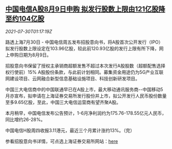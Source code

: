 <!--1627608663000-->
[中国电信A股8月9日申购 拟发行股数上限由121亿股降至约104亿股](https://cn.reuters.com/article/china-telecom-ashare-ipo-0730-idCNKBS2F003W)
------

<div><i>2021-07-30T01:17:19Z</i></div><p>路透上海7月30日 - 中国电信周五发布招股意向书，将A股首次公开发行（IPO）拟发行股数上限设定在103.96亿股，较此前120.93亿股的发行上限有所下降，网上申购日期为8月9日。</p><p>招股意向书保留了授权主承销商超额发售不超过本次发行A股股数（超额配售选择权行使前）15% A股股份条款，与此前计划相同。募集资金用途仍为5G产业互联网建设项目、云网融合新型信息基础设施项目、科技创新研发项目。</p><p>中国三大电信商中的中国联通早已在A股上市，最大移动通讯服务商--中国移动5月亦宣布，拟申请在上海证券交易所发行股份并上市，拟公开发行人民币股份数量至多9.65亿股，至此，中国三大电信运营商有望齐聚A股。</p><p>本月稍早，中国电信发布公告预计，1-6月净利润约为175.76-178.55亿元人民币，同比增约26-28%。</p><p>中国电信H股周四收报3.11港元，最近三个月累计涨约13%。（完）</p><p>参看招股意向书详情，可点选上海证券交易所网站：<a href="http://www.sse.com.cn/disclosure/listedinfo/listing/">here</a></p>

